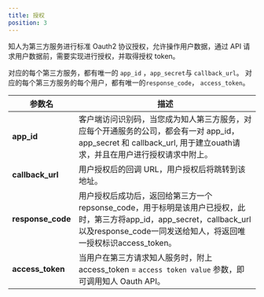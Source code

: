 ```yaml
---
title: 授权
position: 3
---
```

知人为第三方服务进行标准 Oauth2 协议授权，允许操作用户数据，通过 API 请求用户数据前，需要实现进行授权，并取得授权 token。

对应的每个第三方服务，都有唯一的 `app_id` ，`app_secret`与
`callback_url`。
对应的每个第三方服务的每个用户，都有唯一的`response_code`， `access_token`。

参数名 | 描述
-------- | -------
**app_id** | 客户端访问识别码，当您成为知人第三方服务，对应每个开通服务的公司，都会有一对 app_id， app_secret 和 callback_url, 用于建立ouath请求，并且在用户进行授权请求中附上。
**callback_url**  | 用户授权后的回调 URL，用户授权后将跳转到该地址。
**response_code**  | 用户授权后成功后，返回给第三方一个repsonse_code，用于标明是该用户已授权，此时，第三方将app_id，app_secret，callback_url以及response_code一同发送给知人，将返回唯一授权标识access_token。
**access_token**  | 当用户在第三方请求知人服务时，附上 access_token = `access token value` 参数，即可调用知人 Oauth API。
